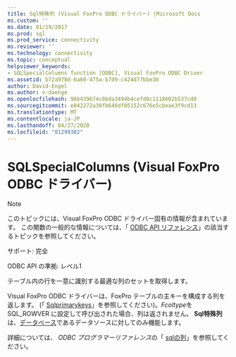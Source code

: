 ```yaml
---
title: Sql特殊列 (Visual FoxPro ODBC ドライバー) |Microsoft Docs
ms.custom: ''
ms.date: 01/19/2017
ms.prod: sql
ms.prod_service: connectivity
ms.reviewer: ''
ms.technology: connectivity
ms.topic: conceptual
helpviewer_keywords:
- SQLSpecialColumns function [ODBC], Visual FoxPro ODBC Driver
ms.assetid: b72a978d-6a60-475a-b7d9-c424d77bbe30
author: David-Engel
ms.author: v-daenge
ms.openlocfilehash: 96b439674c8bda3494b4cefd0c1118602b537cd0
ms.sourcegitcommit: e042272a38fb646df05152c676e5cbeae3f9cd13
ms.translationtype: MT
ms.contentlocale: ja-JP
ms.lasthandoff: 04/27/2020
ms.locfileid: "81299382"
---
```

# <a name="sqlspecialcolumns-visual-foxpro-odbc-driver"></a>SQLSpecialColumns (Visual FoxPro ODBC ドライバー)
> [!NOTE]  
>  このトピックには、Visual FoxPro ODBC ドライバー固有の情報が含まれています。 この関数の一般的な情報については、「 [ODBC API リファレンス](../../odbc/reference/syntax/odbc-api-reference.md)」の該当するトピックを参照してください。  
  
 サポート: 完全  
  
 ODBC API の準拠: レベル1  
  
 テーブル内の行を一意に識別する最適な列のセットを取得します。  
  
 Visual FoxPro ODBC ドライバーは、FoxPro テーブルの主キーを構成する列を返します。 (「 [Sqlprimarykeys](../../odbc/microsoft/sqlprimarykeys-visual-foxpro-odbc-driver.md)」を参照してください)。*Fcoltype*を SQL_ROWVER に設定して呼び出された場合、列は返されません。 **Sql特殊列**は、[データベース](../../odbc/microsoft/visual-foxpro-terminology.md)であるデータソースに対してのみ機能します。  
  
 詳細については、 *ODBC プログラマーリファレンス*の「 [sqlの列](../../odbc/reference/syntax/sqlspecialcolumns-function.md)」を参照してください。
